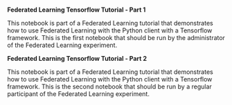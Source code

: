 
### 

**Federated Learning Tensorflow Tutorial - Part 1**

This notebook is part of a Federated Learning tutorial that demonstrates how to use Federated Learning with the Python client with a Tensorflow framework. This is the first notebook that should be run by the administrator of the Federated Learning experiment. 

**Federated Learning Tensorflow Tutorial - Part 2**

This notebook is part of a Federated Learning tutorial that demonstrates how to use Federated Learning with the Python client with a Tensorflow framework. This is the second notebook that should be run by a regular participant of the Federated Learning experiment. 
